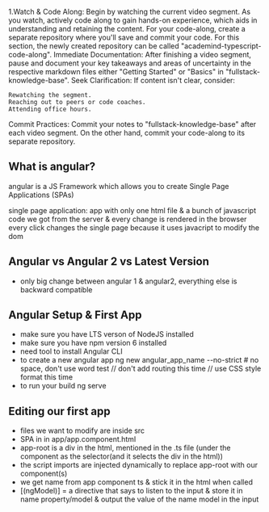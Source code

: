 1.Watch & Code Along: Begin by watching the current video segment. As you watch, actively code along to gain hands-on experience, which aids in understanding and retaining the content. For your code-along, create a separate repository where you'll save and commit your code. For this section, the newly created repository can be called "academind-typescript-code-along".
Immediate Documentation: After finishing a video segment, pause and document your key takeaways and areas of uncertainty in the respective markdown files either "Getting Started" or "Basics" in "fullstack-knowledge-base".
Seek Clarification: If content isn't clear, consider:

    Rewatching the segment.
    Reaching out to peers or code coaches.
    Attending office hours.

Commit Practices: Commit your notes to "fullstack-knowledge-base" after each video segment. On the other hand, commit your code-along to its separate repository.

## What is angular?

angular is a JS Framework which allows you to create Single
Page Applications (SPAs)

single page application: app with only one html file & 
a bunch of javascript code we got from the server & every change is rendered in the browser
every click changes the single page because it uses javacript to modify the dom

## Angular vs Angular 2 vs Latest Version
 - only big change between angular 1 & angular2, everything else is backward compatible 

## Angular Setup & First App
 - make sure you have LTS verson of NodeJS installed
 - make sure you have npm version 6 installed
 - need tool to install Angular CLI
 - to create a new angular app
    ng new angular_app_name --no-strict # no space, don't use word test
    // don't add routing this time
    // use CSS style format this time
 - to run your build
    ng serve

## Editing our first app

- files we want to modify are inside src
- SPA in in app/app.component.html
- app-root is a div in the html, mentioned in the .ts file (under the component as the selector(and it selects the div in the html))
- the script imports are injected dynamically to replace app-root with our component(s)
- we get name from app component ts & stick it in the html when called
- [(ngModel)] = a directive that says to listen to the input & store it in name property/model & output the value of the name model in the  input